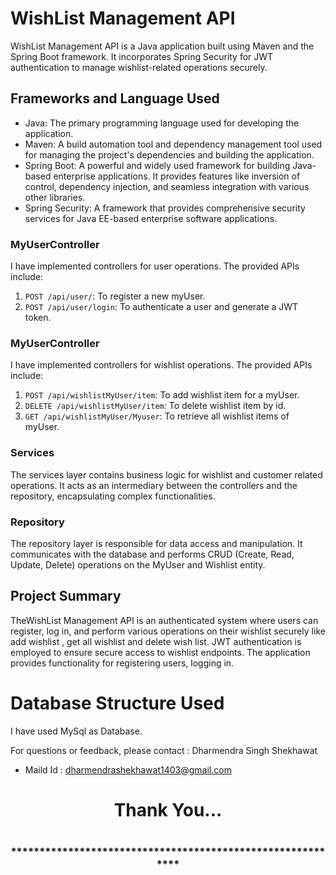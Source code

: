 # WishList Management API

WishList Management API is a Java application built using Maven and the Spring Boot framework. It incorporates Spring Security for JWT authentication to manage wishlist-related operations securely.

## Frameworks and Language Used

- Java: The primary programming language used for developing the application.
- Maven: A build automation tool and dependency management tool used for managing the project's dependencies and building the application.
- Spring Boot: A powerful and widely used framework for building Java-based enterprise applications. It provides features like inversion of control, dependency injection, and seamless integration with various other libraries.
- Spring Security: A framework that provides comprehensive security services for Java EE-based enterprise software applications.

### MyUserController

I have implemented controllers for user operations. The provided APIs include:
1. `POST /api/user/`: To register a new myUser.
2. `POST /api/user/login`: To authenticate a user and generate a JWT token.

 ### MyUserController
 I have implemented controllers for  wishlist operations. The provided APIs include:
1. `POST /api/wishlistMyUser/item`: To add wishlist item for a myUser.
2. `DELETE /api/wishlistMyUser/item`: To delete wishlist item by id.
3. `GET /api/wishlistMyUser/Myuser`: To retrieve all wishlist items of myUser.


### Services

The services layer contains business logic for wishlist and customer related operations. It acts as an intermediary between the controllers and the repository, encapsulating complex functionalities.

### Repository

The repository layer is responsible for data access and manipulation. It communicates with the database and performs CRUD (Create, Read, Update, Delete) operations on the MyUser and Wishlist entity.


## Project Summary

TheWishList Management API is an authenticated system where users can register, log in, and perform various operations on their wishlist securely like add wishlist , get all wishlist and delete wish list. JWT authentication is employed to ensure secure access to wishlist endpoints. The application provides functionality for registering users, logging in.


# Database Structure Used
I have used MySql as Database.


For questions or feedback, please contact : Dharmendra Singh Shekhawat  
- Maild Id : dharmendrashekhawat1403@gmail.com

<h1 align="center">Thank You...<h1>
<h3 align = "center"> ***********************************************************<h3>

